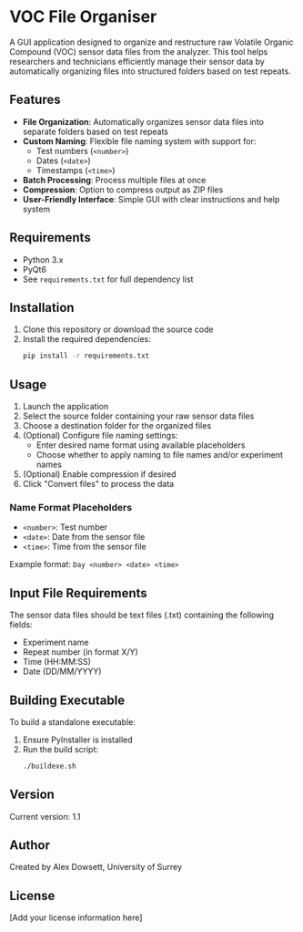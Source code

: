 # VOC File Organiser

A GUI application designed to organize and restructure raw Volatile Organic Compound (VOC) sensor data files from the analyzer. This tool helps researchers and technicians efficiently manage their sensor data by automatically organizing files into structured folders based on test repeats.

## Features

- **File Organization**: Automatically organizes sensor data files into separate folders based on test repeats
- **Custom Naming**: Flexible file naming system with support for:
  - Test numbers (`<number>`)
  - Dates (`<date>`)
  - Timestamps (`<time>`)
- **Batch Processing**: Process multiple files at once
- **Compression**: Option to compress output as ZIP files
- **User-Friendly Interface**: Simple GUI with clear instructions and help system

## Requirements

- Python 3.x
- PyQt6
- See `requirements.txt` for full dependency list

## Installation

1. Clone this repository or download the source code
2. Install the required dependencies:
   ```bash
   pip install -r requirements.txt
   ```

## Usage

1. Launch the application
2. Select the source folder containing your raw sensor data files
3. Choose a destination folder for the organized files
4. (Optional) Configure file naming settings:
   - Enter desired name format using available placeholders
   - Choose whether to apply naming to file names and/or experiment names
5. (Optional) Enable compression if desired
6. Click "Convert files" to process the data

### Name Format Placeholders

- `<number>`: Test number
- `<date>`: Date from the sensor file
- `<time>`: Time from the sensor file

Example format: `Day <number> <date> <time>`

## Input File Requirements

The sensor data files should be text files (.txt) containing the following fields:
- Experiment name
- Repeat number (in format X/Y)
- Time (HH:MM:SS)
- Date (DD/MM/YYYY)

## Building Executable

To build a standalone executable:

1. Ensure PyInstaller is installed
2. Run the build script:
   ```bash
   ./buildexe.sh
   ```

## Version

Current version: 1.1

## Author

Created by Alex Dowsett, University of Surrey

## License

[Add your license information here] 